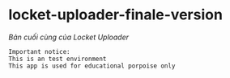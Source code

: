 # locket-uploader-finale-version
*Bản cuối cùng của Locket Uploader*
```
Important notice:
This is an test environment
This app is used for educational porpoise only
```
